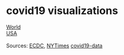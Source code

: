 # covid19 visualizations

[World](https://siragerkol.github.io/covid19/)<br>
[USA](https://siragerkol.github.io/covid19/usa.html)
<br><br>
Sources: [ECDC](https://www.ecdc.europa.eu/en/geographical-distribution-2019-ncov-cases), [NYTimes](https://github.com/nytimes/covid-19-data) [covid19-data](https://github.com/covid19-data/covid19-data)
